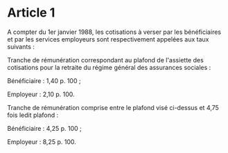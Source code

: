 # Article 1

A compter du 1er janvier 1988, les cotisations à verser par les bénéficiaires et par les services employeurs sont respectivement appelées aux taux suivants :

Tranche de rémunération correspondant au plafond de l'assiette des cotisations pour la retraite du régime général des assurances sociales :

Bénéficiaire : 1,40 p. 100 ;

Employeur : 2,10 p. 100.

Tranche de rémunération comprise entre le plafond visé ci-dessus et 4,75 fois ledit plafond :

Bénéficiaire : 4,25 p. 100 ;

Employeur : 8,25 p. 100.
